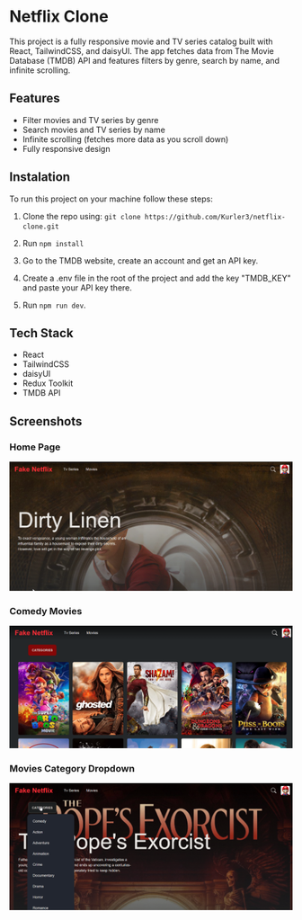 # Netflix Clone

This project is a fully responsive movie and TV series catalog built with React, TailwindCSS, and daisyUI. The app fetches data from The Movie Database (TMDB) API and features filters by genre, search by name, and infinite scrolling.

## Features

- Filter movies and TV series by genre
- Search movies and TV series by name
- Infinite scrolling (fetches more data as you scroll down)
- Fully responsive design

## Instalation

To run this project on your machine follow these steps:

1. Clone the repo using: `git clone https://github.com/Kurler3/netflix-clone.git`

2. Run `npm install`

3. Go to the TMDB website, create an account and get an API key.

4. Create a .env file in the root of the project and add the key "TMDB_KEY" and paste your API key there.

5. Run `npm run dev`.

## Tech Stack

- React
- TailwindCSS
- daisyUI
- Redux Toolkit
- TMDB API

## Screenshots

### Home Page

![Home Page](./screenshots/home_page.png)

### Comedy Movies

![Comedy Movies](./screenshots/comedy_movies.png)

### Movies Category Dropdown

![Movies Category Dropdown](./screenshots/movies_category_dropdown.png)